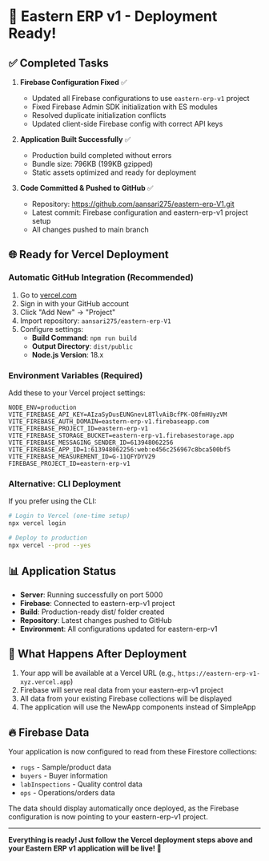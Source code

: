 # 🚀 Eastern ERP v1 - Deployment Ready!

## ✅ Completed Tasks

1. **Firebase Configuration Fixed** ✅
   - Updated all Firebase configurations to use `eastern-erp-v1` project
   - Fixed Firebase Admin SDK initialization with ES modules
   - Resolved duplicate initialization conflicts
   - Updated client-side Firebase config with correct API keys

2. **Application Built Successfully** ✅
   - Production build completed without errors
   - Bundle size: 796KB (199KB gzipped)
   - Static assets optimized and ready for deployment

3. **Code Committed & Pushed to GitHub** ✅
   - Repository: https://github.com/aansari275/eastern-erp-V1.git
   - Latest commit: Firebase configuration and eastern-erp-v1 project setup
   - All changes pushed to main branch

## 🌐 Ready for Vercel Deployment

### Automatic GitHub Integration (Recommended)

1. Go to [vercel.com](https://vercel.com)
2. Sign in with your GitHub account
3. Click "Add New" → "Project"  
4. Import repository: `aansari275/eastern-erp-V1`
5. Configure settings:
   - **Build Command**: `npm run build`
   - **Output Directory**: `dist/public`
   - **Node.js Version**: 18.x

### Environment Variables (Required)

Add these to your Vercel project settings:

```
NODE_ENV=production
VITE_FIREBASE_API_KEY=AIzaSyDusEUNGnevL8TlvAiBcfPK-O8fmHUyzVM
VITE_FIREBASE_AUTH_DOMAIN=eastern-erp-v1.firebaseapp.com
VITE_FIREBASE_PROJECT_ID=eastern-erp-v1
VITE_FIREBASE_STORAGE_BUCKET=eastern-erp-v1.firebasestorage.app
VITE_FIREBASE_MESSAGING_SENDER_ID=613948062256
VITE_FIREBASE_APP_ID=1:613948062256:web:e456c256967c8bca500bf5
VITE_FIREBASE_MEASUREMENT_ID=G-11QFYDYV29
FIREBASE_PROJECT_ID=eastern-erp-v1
```

### Alternative: CLI Deployment

If you prefer using the CLI:

```bash
# Login to Vercel (one-time setup)
npx vercel login

# Deploy to production
npx vercel --prod --yes
```

## 📊 Application Status

- **Server**: Running successfully on port 5000
- **Firebase**: Connected to eastern-erp-v1 project  
- **Build**: Production-ready dist/ folder created
- **Repository**: Latest changes pushed to GitHub
- **Environment**: All configurations updated for eastern-erp-v1

## 🎯 What Happens After Deployment

1. Your app will be available at a Vercel URL (e.g., `https://eastern-erp-v1-xyz.vercel.app`)
2. Firebase will serve real data from your eastern-erp-v1 project
3. All data from your existing Firebase collections will be displayed
4. The application will use the NewApp components instead of SimpleApp

## 🔥 Firebase Data

Your application is now configured to read from these Firestore collections:
- `rugs` - Sample/product data
- `buyers` - Buyer information  
- `labInspections` - Quality control data
- `ops` - Operations/orders data

The data should display automatically once deployed, as the Firebase configuration is now pointing to your eastern-erp-v1 project.

---

**Everything is ready! Just follow the Vercel deployment steps above and your Eastern ERP v1 application will be live! 🎉**
